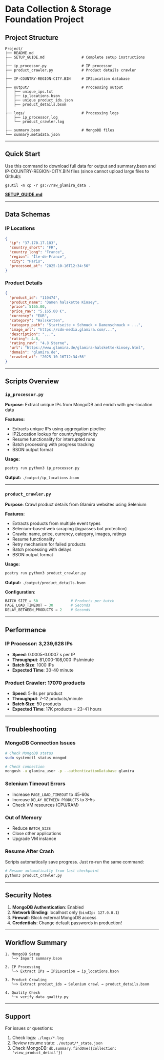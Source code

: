 # Data Collection & Storage Foundation Project

## Project Structure

```
Project/
├── README.md                      
├── SETUP_GUIDE.md                 # Complete setup instructions
│
├── ip_processor.py                # IP processor
├── product_crawler.py             # Product details crawler 
│
├── IP-COUNTRY-REGION-CITY.BIN     # IP2Location database
│
├── output/                        # Processing output
│   ├── unique_ips.txt
│   ├── ip_locations.bson
│   ├── unique_product_ids.json
│   ├── product_details.bson
│
├── logs/                          # Processing logs
│   ├── ip_processor.log
│   └── product_crawler.log
│ 
├── summary.bson                   # MongoDB files
└── summary.metadata.json
```

---

## Quick Start

Use this command to download full data for output and summary.bson and IP-COUNTRY-REGION-CITY.BIN files (since cannot upload large files to Github):
```
gsutil -m cp -r gs://raw_glamira_data .
```
**[SETUP_GUIDE.md](SETUP_GUIDE.md)**

---

## Data Schemas

### IP Locations
```json
{
  "ip": "37.170.17.183",
  "country_short": "FR",
  "country_long": "France",
  "region": "Île-de-France",
  "city": "Paris",
  "processed_at": "2025-10-16T12:34:56"
}
```

### Product Details
```json
{
  "product_id": "110474",
  "product_name": "Damen halskette Kinsey",
  "price": 5165.00,
  "price_raw": "5.165,00 €",
  "currency": "EUR",
  "category": "Halsketten",
  "category_path": "Startseite > Schmuck > Damenschmuck > ...",
  "image_url": "https://cdn-media.glamira.com/...",
  "description": "...",
  "rating": 4.8,
  "rating_raw": "4.8 Sterne",
  "url": "https://www.glamira.de/glamira-halskette-kinsey.html",
  "domain": "glamira.de",
  "crawled_at": "2025-10-16T12:34:56"
}
```

---

## Scripts Overview

### `ip_processor.py`
**Purpose**: Extract unique IPs from MongoDB and enrich with geo-location data

**Features:**
- Extracts unique IPs using aggregation pipeline
- IP2Location lookup for country/region/city
- Resume functionality for interrupted runs
- Batch processing with progress tracking
- BSON output format

**Usage:**
```bash
poetry run python3 ip_processor.py
```

**Output:** `./output/ip_locations.bson`

---

### `product_crawler.py`
**Purpose**: Crawl product details from Glamira websites using Selenium

**Features:**
- Extracts products from multiple event types
- Selenium-based web scraping (bypasses bot protection)
- Crawls: name, price, currency, category, images, ratings
- Resume functionality
- Retry mechanism for failed products
- Batch processing with delays
- BSON output format

**Usage:**
```bash
poetry run python3 product_crawler.py
```

**Output:** `./output/product_details.bson`

**Configuration:**
```python
BATCH_SIZE = 50               # Products per batch
PAGE_LOAD_TIMEOUT = 30        # Seconds
DELAY_BETWEEN_PRODUCTS = 2    # Seconds
```

---

## Performance

### IP Processor: 3,239,628 IPs
- **Speed**: 0.0005-0.0007 s per IP
- **Throughput**: 81,000-108,000 IPs/minute
- **Batch Size**: 1000 IPs
- **Expected Time**: 30-40 minute

### Product Crawler: 17070 products
- **Speed**: 5-8s per product
- **Throughput**: 7-12 products/minute
- **Batch Size**: 50 products
- **Expected Time**: 17K products = 23-41 hours

---

## Troubleshooting

### MongoDB Connection Issues
```bash
# Check MongoDB status
sudo systemctl status mongod

# Check connection
mongosh -u glamira_user -p --authenticationDatabase glamira
```

### Selenium Timeout Errors
- Increase `PAGE_LOAD_TIMEOUT` to 45-60s
- Increase `DELAY_BETWEEN_PRODUCTS` to 3-5s
- Check VM resources (CPU/RAM)

### Out of Memory
- Reduce `BATCH_SIZE`
- Close other applications
- Upgrade VM instance

### Resume After Crash
Scripts automatically save progress. Just re-run the same command:
```bash
# Resume automatically from last checkpoint
python3 product_crawler.py
```

---

## Security Notes

1. **MongoDB Authentication**: Enabled
2. **Network Binding**: localhost only (`bindIp: 127.0.0.1`)
3. **Firewall**: Block external MongoDB access
4. **Credentials**: Change default passwords in production!

---

## Workflow Summary

```
1. MongoDB Setup
   └─> Import summary.bson
   
2. IP Processing
   └─> Extract IPs → IP2Location → ip_locations.bson
   
3. Product Crawling
   └─> Extract product_ids → Selenium crawl → product_details.bson
   
4. Quality Check
   └─> verify_data_quality.py
```

---

## Support

For issues or questions:
1. Check logs: `./logs/*.log`
2. Review resume state: `./output/*_state.json`
3. Check MongoDB: `db.summary.findOne({collection: 'view_product_detail'})`
